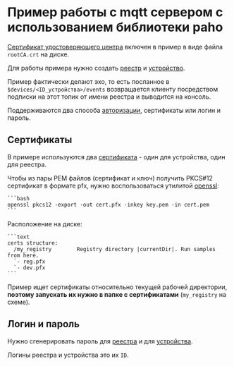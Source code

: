 # Пример работы с mqtt сервером с использованием библиотеки paho

[Сертификат удостоверяющего центра](https://storage.yandexcloud.net/mqtt/rootCA.crt) включен в пример в виде файла `rootCA.crt` на диске.

Для работы примера нужно создать [реестр](https://cloud.yandex.ru/docs/iot-core/quickstart#create-registry) и [устройство](https://cloud.yandex.ru/docs/iot-core/quickstart#create-device).

Пример фактически делают эхо, то есть посланное в `$devices/<ID_устройства>/events` возвращается клиенту посредством подписки на этот топик от имени реестра и выводится на консоль.

Поддерживаются два способа [авторизации](https://cloud.yandex.ru/docs/iot-core/concepts/authorization), сертификаты или логин и пароль.

## Сертификаты

В примере используются два [сертификата](https://cloud.yandex.ru/docs/iot-core/quickstart#create-ca) - один для устройства, один для реестра.

Чтобы из пары PEM файлов (сертификат и ключ) получить PKCS#12 сертификат в формате pfx, нужно воспользоваться утилитой [openssl](https://www.openssl.org/):

    ```bash
    openssl pkcs12 -export -out cert.pfx -inkey key.pem -in cert.pem
    ```

Расположение на диске:

    ```text
    certs structure:
      /my_registry        Registry directory |currentDir|. Run samples from here.
      `- reg.pfx
      `- dev.pfx
    ```

Пример ищет сертификаты относительно текущей рабочей директории, **поэтому запускать их нужно в папке с сертификатами** (`my_registry` на схеме).

## Логин и пароль

Нужно сгенерировать пароль для [реестра](https://cloud.yandex.ru/docs/iot-core/operations/password/registry-password)
и для [устройства](https://cloud.yandex.ru/docs/iot-core/operations/password/device-password).

Логины реестра и устройства это их `ID`.
